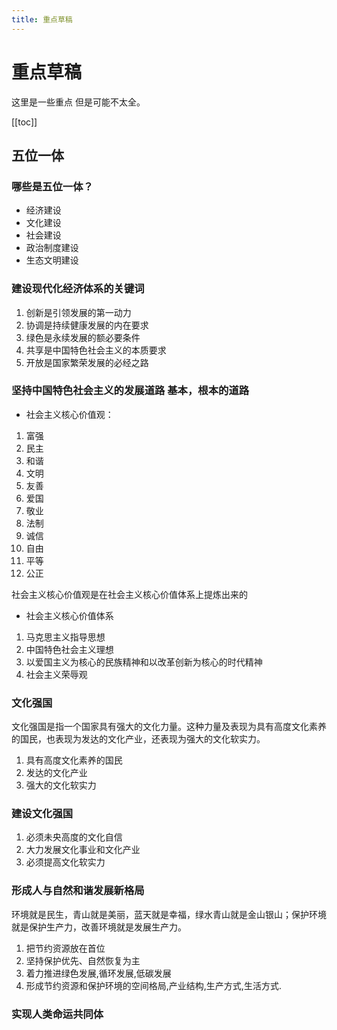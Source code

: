 ```yaml
---
title: 重点草稿
---
```


# 重点草稿

这里是一些重点 但是可能不太全。

[[toc]]

## 五位一体

### 哪些是五位一体？

- 经济建设
- 文化建设
- 社会建设
- 政治制度建设
- 生态文明建设

### 建设现代化经济体系的关键词

1. 创新是引领发展的第一动力
1. 协调是持续健康发展的内在要求
1. 绿色是永续发展的额必要条件
1. 共享是中国特色社会主义的本质要求
1. 开放是国家繁荣发展的必经之路

### 坚持中国特色社会主义的发展道路 基本，根本的道路

- 社会主义核心价值观：


1. 富强
2. 民主
3. 和谐
4. 文明
5. 友善
6. 爱国
7. 敬业
8. 法制
9. 诚信
10. 自由
11. 平等
12. 公正

社会主义核心价值观是在社会主义核心价值体系上提炼出来的

- 社会主义核心价值体系

1. 马克思主义指导思想
2. 中国特色社会主义理想
3. 以爱国主义为核心的民族精神和以改革创新为核心的时代精神
4. 社会主义荣辱观

### 文化强国

文化强国是指一个国家具有强大的文化力量。这种力量及表现为具有高度文化素养的国民，也表现为发达的文化产业，还表现为强大的文化软实力。

1. 具有高度文化素养的国民
2. 发达的文化产业
3. 强大的文化软实力

### 建设文化强国

1. 必须未央高度的文化自信
2. 大力发展文化事业和文化产业
3. 必须提高文化软实力



### 形成人与自然和谐发展新格局

环境就是民生，青山就是美丽，蓝天就是幸福，绿水青山就是金山银山；保护环境就是保护生产力，改善环境就是发展生产力。

1. 把节约资源放在首位
2. 坚持保护优先、自然恢复为主
3. 着力推进绿色发展,循环发展,低碳发展
4. 形成节约资源和保护环境的空间格局,产业结构,生产方式,生活方式.

### 实现人类命运共同体 


